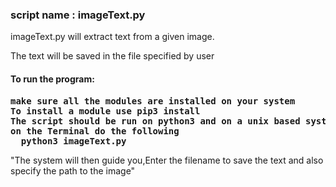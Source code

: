 <h3>script name : imageText.py</h3>

<p>imageText.py will extract text from a given image.</p>
<p>The text will be saved in the file specified by user</p>


<h4>To run the program:</h4>
<pre><b>make sure all the modules are installed on your system
To install a module use pip3 install <module name>
The script should be run on python3 and on a unix based system
on the Terminal do the following
  python3 imageText.py </b></pre>

"The system will then guide you,Enter the filename to save the text
and also specify the path to the image"


